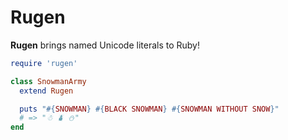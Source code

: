 # Rugen

**Rugen** brings named Unicode literals to Ruby!

``` ruby
require 'rugen'

class SnowmanArmy
  extend Rugen

  puts "#{SNOWMAN} #{BLACK SNOWMAN} #{SNOWMAN WITHOUT SNOW}"
  # => "☃ ⛇ ⛄"
end
```
